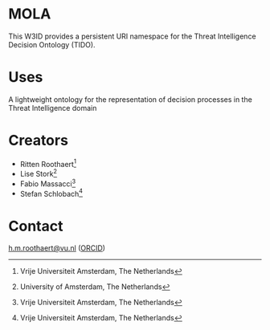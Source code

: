 # MOLA
This W3ID provides a persistent URI namespace for the Threat Intelligence Decision Ontology (TIDO).

# Uses
A lightweight ontology for the representation of decision processes in the Threat Intelligence domain

# Creators

- Ritten Roothaert[^1]
- Lise Stork[^2]
- Fabio Massacci[^1]
- Stefan Schlobach[^1]

[^1]: Vrije Universiteit Amsterdam, The Netherlands
[^2]: University of Amsterdam, The Netherlands


# Contact
h.m.roothaert@vu.nl ([ORCID](https://orcid.org/0009-0008-7843-6513))

